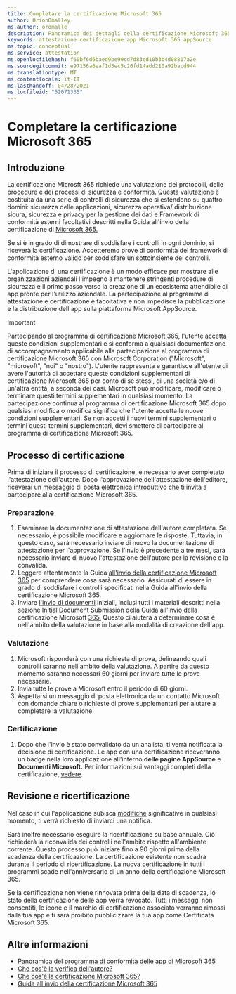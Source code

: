 ```yaml
---
title: Completare la certificazione Microsoft 365
author: OrionOmalley
ms.author: oromalle
description: Panoramica dei dettagli della certificazione Microsoft 365
keywords: attestazione certificazione app Microsoft 365 appSource
ms.topic: conceptual
ms.service: attestation
ms.openlocfilehash: f60bf6d6baed9be99cd7d83ed10b3b4d08817a2e
ms.sourcegitcommit: e97156a6eaf1d5ec5c26fd14add210a92bacd944
ms.translationtype: MT
ms.contentlocale: it-IT
ms.lasthandoff: 04/28/2021
ms.locfileid: "52071335"
---
```

# <a name="complete-microsoft-365-certification"></a>Completare la certificazione Microsoft 365

## <a name="introduction"></a>Introduzione

La certificazione Microsft 365 richiede una valutazione dei protocolli, delle procedure e dei processi di sicurezza e conformità. Questa valutazione è costituita da una serie di controlli di sicurezza che si estendono su quattro domini: sicurezza delle applicazioni, sicurezza operativa/ distribuzione sicura, sicurezza e privacy per la gestione dei dati e Framework di conformità esterni facoltativi descritti nella Guida all'invio della certificazione di [Microsoft 365.](https://docs.microsoft.com/microsoft-365-app-certification/docs/certification-submission-guide)

Se si è in grado di dimostrare di soddisfare i controlli in ogni dominio, si riceverà la certificazione. Accetteremo prove di conformità del framework di conformità esterno valido per soddisfare un sottoinsieme dei controlli. 

L'applicazione di una certificazione è un modo efficace per mostrare alle organizzazioni aziendali l'impegno a mantenere stringenti procedure di sicurezza e il primo passo verso la creazione di un ecosistema attendibile di app pronte per l'utilizzo aziendale. La partecipazione al programma di attestazione e certificazione è facoltativa e non impedisce la pubblicazione e la distribuzione dell'app sulla piattaforma Microsoft AppSource.

> [!IMPORTANT]
> Partecipando al programma di certificazione Microsoft 365, l'utente accetta queste condizioni supplementari e si conforma a qualsiasi documentazione di accompagnamento applicabile alla partecipazione al programma di certificazione Microsoft 365 con Microsoft Corporation ("Microsoft", "microsoft", "noi" o "nostro"). L'utente rappresenta e garantisce all'utente di avere l'autorità di accettare queste condizioni supplementari di certificazione Microsoft 365 per conto di se stessi, di una società e/o di un'altra entità, a seconda dei casi. Microsoft può modificare, modificare o terminare questi termini supplementari in qualsiasi momento. La partecipazione continua al programma di certificazione Microsoft 365 dopo qualsiasi modifica o modifica significa che l'utente accetta le nuove condizioni supplementari. Se non accetti i nuovi termini supplementari o termini questi termini supplementari, devi smettere di partecipare al programma di certificazione Microsoft 365.

## <a name="certification-process"></a>Processo di certificazione

Prima di iniziare il processo di certificazione, è necessario aver completato l'attestazione dell'autore. Dopo l'approvazione dell'attestazione dell'editore, riceverai un messaggio di posta elettronica introduttivo che ti invita a partecipare alla certificazione Microsoft 365.

### <a name="preparation"></a>Preparazione
1. Esaminare la documentazione di attestazione dell'autore completata. Se necessario, è possibile modificare e aggiornare le risposte. Tuttavia, in questo caso, sarà necessario inviare di nuovo la documentazione di attestazione per l'approvazione. Se l'invio è precedente a tre mesi, sarà necessario inviare di nuovo l'attestazione dell'autore per la revisione e la convalida. 
1. Leggere attentamente la Guida [all'invio della certificazione Microsoft 365](https://docs.microsoft.com/microsoft-365-app-certification/docs/certification-submission-guide) per comprendere cosa sarà necessario. Assicurati di essere in grado di soddisfare i controlli specificati nella Guida all'invio della certificazione Microsoft 365.
1. Inviare [l'invio di documenti](https://docs.microsoft.com/microsoft-365-app-certification/docs/certification-submission-guide#initial-document-submission) iniziali, inclusi tutti i materiali descritti nella sezione Initial Document Submission della Guida all'invio della certificazione Microsoft [365.](https://docs.microsoft.com/microsoft-365-app-certification/docs/certification-submission-guide) Questo ci aiuterà a determinare cosa è nell'ambito della valutazione in base alla modalità di creazione dell'app.

### <a name="assessment"></a>Valutazione
1. Microsoft risponderà con una richiesta di prova, delineando quali controlli saranno nell'ambito della valutazione. A partire da questo momento saranno necessari 60 giorni per inviare tutte le prove necessarie.
1. Invia tutte le prove a Microsoft entro il periodo di 60 giorni.
1. Aspettarsi un messaggio di posta elettronica da un contatto Microsoft con domande chiare o richieste di prove supplementari per aiutare a completare la valutazione.

### <a name="certification"></a>Certificazione
1. Dopo che l'invio è stato convalidato da un analista, ti verrà notificata la decisione di certificazione. Le app con una certificazione riceveranno un badge nella loro applicazione all'interno **delle pagine AppSource** e **Documenti Microsoft.** Per informazioni sui vantaggi completi della certificazione, [vedere](https://docs.microsoft.com/microsoft-365-app-certification/docs/enterprise-app-certification-guide#program-benefits).

## <a name="review-and-re-certification"></a>Revisione e ricertificazione
Nel caso in cui l'applicazione subisca [modifiche](https://docs.microsoft.com/microsoft-365-app-certification/docs/certification-submission-guide#significant-changes) significative in qualsiasi momento, ti verrà richiesto di inviarci una notifica.

Sarà inoltre necessario eseguire la ricertificazione su base annuale. Ciò richiederà la riconvalida dei controlli nell'ambito rispetto all'ambiente corrente. Questo processo può iniziare fino a 90 giorni prima della scadenza della certificazione. La certificazione esistente non scadrà durante il periodo di ricertificazione. La nuova certificazione in tutti i programmi scade nell'anniversario di un anno della certificazione Microsoft 365.

Se la certificazione non viene rinnovata prima della data di scadenza, lo stato della certificazione delle app verrà revocato. Tutti i messaggi non consentiti, le icone e il marchio di certificazione associato verranno rimossi dalla tua app e ti sarà proibito pubblicizzare la tua app come Certificata Microsoft 365.



## <a name="learn-more"></a>Altre informazioni

* [Panoramica del programma di conformità delle app di Microsoft 365](~/overview.md)  
* [Che cos'è la verifica dell'autore?](https://docs.microsoft.com/azure/active-directory/develop/publisher-verification-overview)
* [Che cos'è la certificazione Microsoft 365?](~/docs/enterprise-app-certification-guide.md)  
* [Guida all'invio della certificazione Microsoft 365](~/docs/certification-submission-guide.md)
